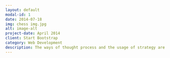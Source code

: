 ```yaml
---
layout: default
modal-id: 1
date: 2014-07-18
img: chess img.jpg
alt: image-alt
project-date: April 2014
client: Start Bootstrap
category: Web Development
description: The ways of thought process and the usage of strategy are what makes chess a unique board game which takes my mind off a lot of things.
---
```

